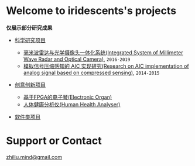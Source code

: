 # Welcome to iridescents's projects

**仅展示部分研究成果**


- [科学研究项目](./Research/index.md)
	- [毫米波雷达与光学摄像头一体化系统(Integrated System of Millimeter Wave Radar and Optical Camera)](./Research/RadarCamera/index.md), ``2016-2019``
	- [模拟信号压缩感知的 AIC 实现研究(Research on AIC implementation of analog signal based on compressed sensing)](./Research/AnalogInformationConverter/index.md), ``2014-2015``

- [创意创新项目](./Creative/index.md)
	- [基于FPGA的电子琴(Electronic Organ)](./Creative/ElectronicOrgan/index.md)
	- [人体健康分析仪(Human Health Analyser)](./Creative/HumanHealthAnalyzer/index.md)

- [软件类项目](./Software/index.md)


# Support or Contact

zhiliu.mind@gmail.com
